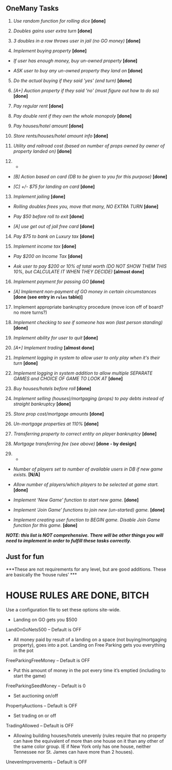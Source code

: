 ## OneMany Tasks

1. *Use random function for rolling dice* **[done]**

2. *Doubles gains user extra turn* **[done]**

3. *3 doubles in a row throws user in jail (no GO money)* **[done]**

4. *Implement buying property* **[done]**

 * *If user has enough money, buy un-owned property* **[done]**

 * *ASK user to buy any un-owned property they land on* **[done]**

5. *Do the actual buying if they said 'yes' (end turn)* **[done]**

6. *[A+] Auction property if they said 'no' (must figure out how to do so)* **[done]**

7. *Pay regular rent* **[done]**

8. *Pay double rent if they own the whole monopoly* **[done]**

9. *Pay houses/hotel amount* **[done]**

10. *Store rents/houses/hotel amount info* **[done]**

11. *Utility and railroad cost (based on number of props owned by owner of property landed on)* **[done]**

12. -

 * *[B] Action based on card (DB to be given to you for this purpose)* **[done]**

 * *[C] +/- $75 for landing on card* **[done]**

13. *Implement jailing* **[done]**

 * *Rolling doubles frees you, move that many, NO EXTRA TURN* **[done]**

 * *Pay $50 before roll to exit* **[done]**

 * *[A] use get out of jail free card* **[done]**

14. *Pay $75 to bank on Luxury tax* **[done]**

15. *Implement income tax* **[done]**

 * *Pay $200 on Income Tax* **[done]**

 * *Ask user to pay $200 or 10% of total worth (DO NOT SHOW THEM THIS 10%, but CALCULATE IT WHEN THEY DECIDE)* **[almost done]**

16. *Implement payment for passing GO* **[done]**

 * *[A] Implement non-payment of GO money in certain circumstances* **[done (see entry in `rules` table)]**

17. Implement appropriate bankruptcy procedure (move icon off of board? no more turns?)

18. *Implement checking to see if someone has won (last person standing)* **[done]**

19. *Implement ability for user to quit* **[done]**

20. *[A+] Implement trading* **[almost done]**

21. *Implement logging in system to allow user to only play when it's their turn* **[done]**

22. *Implement logging in system addition to allow multiple SEPARATE GAMES and CHOICE OF GAME TO LOOK AT* **[done]**

23. *Buy houses/hotels before roll* **[done]**

24. *Implement selling (houses)/mortgaging (props) to pay debts instead of straight bankruptcy* **[done]**

25. *Store prop cost/mortgage amounts* **[done]**

26. *Un-mortgage properties at 110%* **[done]**

27. *Transferring property to correct entity on player bankruptcy* **[done]**

28. *Mortgage transferring fee (see above)* **[done - by design]**

29. -

 * *Number of players set to number of available users in DB if new game exists.* **[N/A]**

 * *Allow number of players/which players to be selected at game start.* **[done]**

 * *Implement ‘New Game’ function to start new game.* **[done]**

 * *Implement ‘Join Game’ functions to join new (un-started) game.* **[done]**

 * *Implement creating user function to BEGIN game. Disable Join Game function for this game.* **[done]**

***NOTE: this list is NOT comprehensive.  There will be other things you will need to implement in order to fulfill these tasks correctly.***


## Just for fun

***These are not requirements for any level, but are good additions.  These are basically the ‘house rules’ ***

# HOUSE RULES ARE DONE, BITCH

Use a configuration file to set these options site-wide.

* Landing on GO gets you $500

LandOnGoNets500 – Default is OFF

* All money paid by result of a landing on a space (not buying/mortgaging property), goes into a pot.  Landing on Free Parking gets you everything in the pot

FreeParkingFreeMoney – Default is OFF

* Put this amount of money in the pot every time it’s emptied (including to start the game)

FreeParkingSeedMoney – Default is 0

* Set auctioning on/off

PropertyAuctions – Default is OFF

* Set trading on or off

TradingAllowed – Default is OFF

* Allowing building houses/hotels unevenly (rules require that no property can have the equivalent of more than one house on it than any other of the same color group.  IE if New York only has one house, neither Tennessee nor St. James can have more than 2 houses).

UnevenImprovements – Default is OFF
